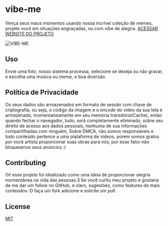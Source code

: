 # vibe-me

Vença seus maus momentos usando nossa incrível coleção de memes, projete você em situações engraçadas, ou com vibe de alegria.
[ACESSAR WEBSITE DO PROJETO](https://vibeme.joaovitor.gq/)

![VIBE-ME](https://raw.githubusercontent.com/keowu/vibeme/837f5a059769d211475ffefa9dea149d715732a0/cdn/imgs/logo.svg)

## Uso

Envie uma foto, nosso sistema processa, selecione se deseja ou não gravar, e escolha uma música ou meme, e boa diversão.

## Política de Privacidade

Os seus dados são armazenados em formato de sessão com chave de criptografia, ou seja, o código da imagem e o encode do vídeo da sua tela é armazenado, momentaneamente em seu memória transitória(Cache), então quando fechar o navegador, tudo, será completamente eliminado, sobre seu direito de acesso aos dados pessoais, nenhuma de sua informações compartilhadas com ninguém, Sobre DMCA, não somos responsáveis e todo conteúdo pertence a uma plataforma de vídeos, porem somos gratos por você artista proporcionar suas obras para nós, por esse fator não bloqueamos seus anúncios :)



## Contributing

Oi! esse projeto foi idealizado como uma ideia de proporcionar alegria momentânea na vida das pessoas:3 Se você curtiu meu projeto e gostaria de me dar um follow no GitHub, e claro, sugestões, como features de mais conteúdos :D faça um fork adicione e solicite um pull.


## License
[MIT](https://choosealicense.com/licenses/mit/)
